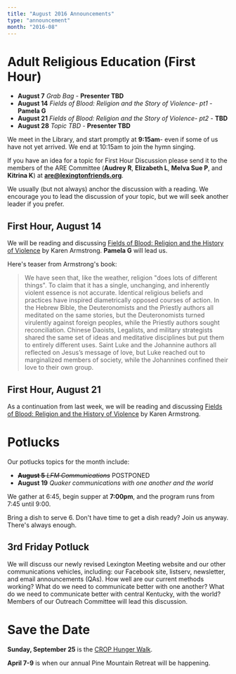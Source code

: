 ```yaml
---
title: "August 2016 Announcements"
type: "announcement"
month: "2016-08"
---
```


# Adult Religious Education (First Hour)

* **August 7** *Grab Bag* - **Presenter TBD**
* **August 14** *Fields of Blood: Religion and the Story of Violence- pt1* - **Pamela G**
* **August 21** *Fields of Blood: Religion and the Story of Violence- pt2* - **TBD**
* **August 28** *Topic TBD* - **Presenter TBD**

We meet in the Library, and start promptly at **9:15am**- even if some of us have
not yet arrived.  We end at 10:15am to join the hymn singing.

If you have an idea for a topic for First Hour Discussion please send it to
the members of the ARE Committee (**Audrey R**, **Elizabeth L**, **Melva
Sue P**, and **Kitrina K**) at **are@lexingtonfriends.org**.

We usually (but not always) anchor the discussion with a reading.  We encourage
you to lead the discussion of your topic, but we will seek another leader if
you prefer.

## First Hour, August 14

We will be reading and discussing <a
href="http://www.abebooks.com/servlet/SearchResults?sts=t&tn=Fields+of+Blood%3A+Religion+and+the+History+of+Violence">
Fields of Blood:  Religion and the History of Violence</a> by Karen Armstrong.
**Pamela G** will lead us.

Here's teaser from Armstrong's book:

> We have seen that, like the weather, religion "does lots of different
> things".  To claim that it has a single, unchanging, and inherently violent
> essence is not accurate. Identical religious beliefs and practices have
> inspired diametrically opposed courses of action. In the Hebrew Bible, the
> Deuteronomists and the Priestly authors all meditated on the same stories,
> but the Deuteronomists turned virulently against foreign peoples, while the
> Priestly authors sought reconciliation. Chinese Daoists, Legalists, and
> military strategists shared the same set of ideas and meditative disciplines
> but put them to entirely different uses. Saint Luke and the Johannine authors
> all reflected on Jesus’s message of love, but Luke reached out to
> marginalized members of society, while the Johannines confined their love to
> their own group.

## First Hour, August 21

As a continuation from last week, we will be reading and discussing <a
href="http://www.abebooks.com/servlet/SearchResults?sts=t&tn=Fields+of+Blood%3A+Religion+and+the+History+of+Violence">
Fields of Blood:  Religion and the History of Violence</a> by Karen Armstrong.


# Potlucks

Our potlucks topics for the month include:

* ~~**August 5** *LFM Communications*~~ POSTPONED
* **August 19** *Quaker communications with one another and the world*

We gather at 6:45, begin supper at **7:00pm**, and the program runs from 7:45 until 9:00.

Bring a dish to serve 6. Don't have time to get a dish ready?  Join us anyway.
There's always enough.  

<a name="3rd-friday-potluck"></a>
## 3rd Friday Potluck

We will discuss our newly revised Lexington Meeting website and our other
communications vehicles, including: our Facebook site, listserv, newsletter,
and email announcements (QAs).  How well are our current methods working?  What
do we need to communicate better with one another?  What do we need to
communicate better with central Kentucky, with the world?  Members of our
Outreach Committee will lead this discussion.

# Save the Date

**Sunday, September 25** is the [CROP Hunger Walk](http://www.crophungerwalk.org/lexingtonky).

**April 7-9** is when our annual Pine Mountain Retreat will be happening.
